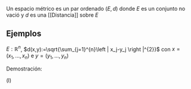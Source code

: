 Un espacio métrico es un par ordenado $(E,d)$ donde $E$ es un conjunto no vació y $d$ es una [[Distancia]] sobre $E$ 

## Ejemplos 

$E:\mathbb{R}^{n}$, $d(x,y):=\sqrt{\sum_{j=1}^{n}\left | x_j-y_j \right |^{2}}$  con $x=(x_1,...,x_n)$ e $y=(y_1,...,y_n)$ 

Demostración:

(l) 
